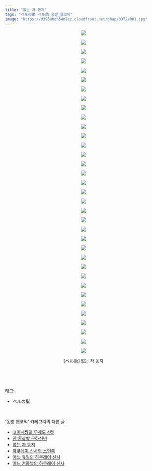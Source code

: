 ```yaml
---
title: "없는 자 동지"
tags: "ベルの巣 ベル助 동방_웹코믹"
image: "https://d396uhqh54mlcz.cloudfront.net/ghap/3372/001.jpg"
---
```

<div class="article">
<p style="text-align: center; clear: none; float: none;"><img src="{{ site.imgserver7 }}/ghap/3372/001.jpg"/></p>
<p style="text-align: center; clear: none; float: none;"><img src="{{ site.imgserver7 }}/ghap/3372/002.jpg"/></p>
<p style="text-align: center; clear: none; float: none;"><img src="{{ site.imgserver7 }}/ghap/3372/003.jpg"/></p>
<p style="text-align: center; clear: none; float: none;"><img src="{{ site.imgserver7 }}/ghap/3372/004.jpg"/></p>
<p style="text-align: center; clear: none; float: none;"><img src="{{ site.imgserver7 }}/ghap/3372/005.jpg"/></p>
<p style="text-align: center; clear: none; float: none;"><img src="{{ site.imgserver7 }}/ghap/3372/006.jpg"/></p>
<p style="text-align: center; clear: none; float: none;"><img src="{{ site.imgserver7 }}/ghap/3372/007.jpg"/></p>
<p style="text-align: center; clear: none; float: none;"><img src="{{ site.imgserver7 }}/ghap/3372/008.jpg"/></p>
<p style="text-align: center; clear: none; float: none;"><img src="{{ site.imgserver7 }}/ghap/3372/009.jpg"/></p>
<p style="text-align: center; clear: none; float: none;"><img src="{{ site.imgserver7 }}/ghap/3372/010.jpg"/></p>
<p style="text-align: center; clear: none; float: none;"><img src="{{ site.imgserver7 }}/ghap/3372/011.jpg"/></p>
<p style="text-align: center; clear: none; float: none;"><img src="{{ site.imgserver7 }}/ghap/3372/012.jpg"/></p>
<p style="text-align: center; clear: none; float: none;"><img src="{{ site.imgserver7 }}/ghap/3372/013.jpg"/></p>
<p style="text-align: center; clear: none; float: none;"><img src="{{ site.imgserver7 }}/ghap/3372/014.jpg"/></p>
<p style="text-align: center; clear: none; float: none;"><img src="{{ site.imgserver7 }}/ghap/3372/015.jpg"/></p>
<p style="text-align: center; clear: none; float: none;"><img src="{{ site.imgserver7 }}/ghap/3372/016.jpg"/></p>
<p style="text-align: center; clear: none; float: none;"><img src="{{ site.imgserver7 }}/ghap/3372/017.jpg"/></p>
<p style="text-align: center; clear: none; float: none;"><img src="{{ site.imgserver7 }}/ghap/3372/018.jpg"/></p>
<p style="text-align: center; clear: none; float: none;"><img src="{{ site.imgserver7 }}/ghap/3372/019.jpg"/></p>
<p style="text-align: center; clear: none; float: none;"><img src="{{ site.imgserver7 }}/ghap/3372/020.jpg"/></p>
<p style="text-align: center; clear: none; float: none;"><img src="{{ site.imgserver7 }}/ghap/3372/021.jpg"/></p>
<p style="text-align: center; clear: none; float: none;"><img src="{{ site.imgserver7 }}/ghap/3372/022.jpg"/></p>
<p style="text-align: center; clear: none; float: none;"><img src="{{ site.imgserver7 }}/ghap/3372/023.jpg"/></p>
<p style="text-align: center; clear: none; float: none;"><img src="{{ site.imgserver7 }}/ghap/3372/024.jpg"/></p>
<p style="text-align: center; clear: none; float: none;"><img src="{{ site.imgserver7 }}/ghap/3372/025.jpg"/></p>
<p style="text-align: center; clear: none; float: none;"><img src="{{ site.imgserver7 }}/ghap/3372/026.jpg"/></p>
<p style="text-align: center; clear: none; float: none;"><img src="{{ site.imgserver7 }}/ghap/3372/027.jpg"/></p>
<p style="text-align: center; clear: none; float: none;"><img src="{{ site.imgserver7 }}/ghap/3372/028.jpg"/></p>
<p style="text-align: center; clear: none; float: none;"><img src="{{ site.imgserver7 }}/ghap/3372/029.jpg"/></p>
<p style="text-align: center; clear: none; float: none;"><img src="{{ site.imgserver7 }}/ghap/3372/030.jpg"/></p>
<p style="text-align: center; clear: none; float: none;"><img src="{{ site.imgserver7 }}/ghap/3372/031.jpg"/></p>
<p style="text-align: center; clear: none; float: none;"><img src="{{ site.imgserver7 }}/ghap/3372/032.jpg"/></p>
<p style="text-align: center; clear: none; float: none;"><img src="{{ site.imgserver7 }}/ghap/3372/033.jpg"/></p>
<p style="text-align: center; clear: none; float: none;"><img src="{{ site.imgserver7 }}/ghap/3372/034.jpg"/></p>
<p style="text-align: center; clear: none; float: none;"><img src="{{ site.imgserver7 }}/ghap/3372/035.jpg"/></p>
<p style="text-align: center; clear: none; float: none;">[ベル助] 없는 자 동지</p>
<p><br/></p>
</div><br/>
<div class="tagTrail">
<p>태그: </p>
<ul>
<li>ベルの巣</li>
</ul>
</div><br/>
<div class="another">
<p>'동방 웹코믹' 카테고리의 다른 글</p>
<ul>
<li><a href="/ghap_3374">코이시쨩의 무궤도 4컷</a></li>
<li><a href="/ghap_3373">진 환상향 근하신년</a></li>
<li><a href="/ghap_3372">없는 자 동지</a></li>
<li><a href="/ghap_3371">하쿠레이 신사의 소인족</a></li>
<li><a href="/ghap_3370">어느 휴일의 하쿠레이 신사</a></li>
<li><a href="/ghap_3369">어느 겨울날의 하쿠레이 신사</a></li>
</ul>
</div><br/>
<div class="cb_module cb_fluid">
<div class="cb_wrt cb_profile">
</div><!-- commentList close -->
</div><br/>
